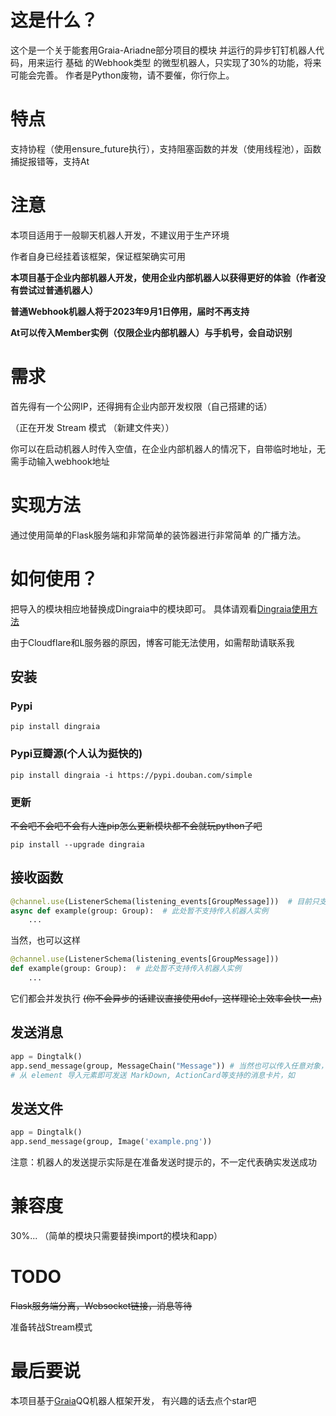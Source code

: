 # 这是什么？
这个是一个关于能套用Graia-Ariadne部分项目的模块
并运行的异步钉钉机器人代码，用来运行 基础 的Webhook类型
的微型机器人，只实现了30%的功能，将来可能会完善。
作者是Python废物，请不要催，你行你上。

# 特点
支持协程（使用ensure_future执行），支持阻塞函数的并发（使用线程池），函数捕捉报错等，支持At

# 注意
本项目适用于一般聊天机器人开发，不建议用于生产环境

作者自身已经挂着该框架，保证框架确实可用

**本项目基于企业内部机器人开发，使用企业内部机器人以获得更好的体验（作者没有尝试过普通机器人）**

**普通Webhook机器人将于2023年9月1日停用，届时不再支持**

**At可以传入Member实例（仅限企业内部机器人）与手机号，会自动识别**

# 需求
首先得有一个公网IP，还得拥有企业内部开发权限（自己搭建的话）

（正在开发 Stream 模式 （新建文件夹））

你可以在启动机器人时传入空值，在企业内部机器人的情况下，自带临时地址，无需手动输入webhook地址

# 实现方法
通过使用简单的Flask服务端和非常简单的装饰器进行非常简单
的广播方法。

# 如何使用？
把导入的模块相应地替换成Dingraia中的模块即可。
具体请观看[Dingraia使用方法](https://wps.rainfd.net/dingraia%E4%BD%BF%E7%94%A8%E6%96%B9%E6%B3%95/)

由于Cloudflare和L服务器的原因，博客可能无法使用，如需帮助请联系我

## 安装
### Pypi
```shell
pip install dingraia
```
### Pypi豆瓣源(个人认为挺快的)
```shell
pip install dingraia -i https://pypi.douban.com/simple
```
### 更新
~~不会吧不会吧不会有人连pip怎么更新模块都不会就玩python了吧~~
```shell
pip install --upgrade dingraia
```

## 接收函数
```python
@channel.use(ListenerSchema(listening_events[GroupMessage]))  # 目前只支持GroupMessage
async def example(group: Group):  # 此处暂不支持传入机器人实例
    ...
```
当然，也可以这样
```python
@channel.use(ListenerSchema(listening_events[GroupMessage]))
def example(group: Group):  # 此处暂不支持传入机器人实例
    ...
```
它们都会并发执行
~~(你不会异步的话建议直接使用def，这样理论上效率会快一点)~~
## 发送消息
```python
app = Dingtalk()
app.send_message(group, MessageChain("Message")) # 当然也可以传入任意对象，前提是支持str方法
# 从 element 导入元素即可发送 MarkDown, ActionCard等支持的消息卡片，如
```
## 发送文件
```python
app = Dingtalk()
app.send_message(group, Image('example.png'))
```
注意：机器人的发送提示实际是在准备发送时提示的，不一定代表确实发送成功

# 兼容度
30%...
（简单的模块只需要替换import的模块和app）

# TODO
~~Flask服务端分离，Websocket链接，消息等待~~

准备转战Stream模式

# 最后要说
本项目基于[Graia](https://github.com/GraiaProject/Ariadne)QQ机器人框架开发，
有兴趣的话去点个star吧


